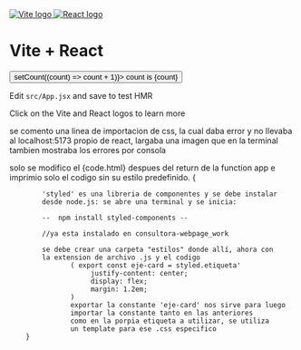  <div>
        <a href="https://vitejs.dev" target="_blank">
          <img src={viteLogo} className="logo" alt="Vite logo" />
        </a>
        <a href="https://react.dev" target="_blank">
          <img src={reactLogo} className="logo react" alt="React logo" />
        </a>
      </div>
      <h1>Vite + React</h1>
      <div className="card">
        <button onClick={() => setCount((count) => count + 1)}>
          count is {count}
        </button>
        <p>
          Edit <code>src/App.jsx</code> and save to test HMR
        </p>
      </div>
      <p className="read-the-docs">
        Click on the Vite and React logos to learn more
      </p>
    </>

se comento una linea de importacion de css, la cual daba error y no llevaba
al localhost:5173 propio de react, largaba una imagen que en la terminal
tambien mostraba los errores por consola

solo se modifico el {code.html} despues del return de la function app e 
imprimio solo el codigo sin su estilo predefinido.
        {

            'styled' es una libreria de componentes y se debe instalar
            desde node.js: se abre una terminal y se inicia:

            --  npm install styled-components -- 
            
            //ya esta instalado en consultora-webpage_work

            se debe crear una carpeta "estilos" donde allí, ahora con
            la extension de archivo .js y el codigo  
                   ( export const eje-card = styled.etiqueta'
                        justify-content: center;
                        display: flex;
                        margin: 1.2em;
                   )
                   exportar la constante 'eje-card' nos sirve para luego
                   importar la constante tanto en las anteriores
                   como en la porpia etiqueta a utilizar, se utiliza
                   un template para ese .css especifico
        }